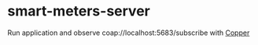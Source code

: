 # smart-meters-server

Run application and observe coap://localhost:5683/subscribe with [Copper](https://addons.mozilla.org/ru/firefox/addon/copper-270430/) 
